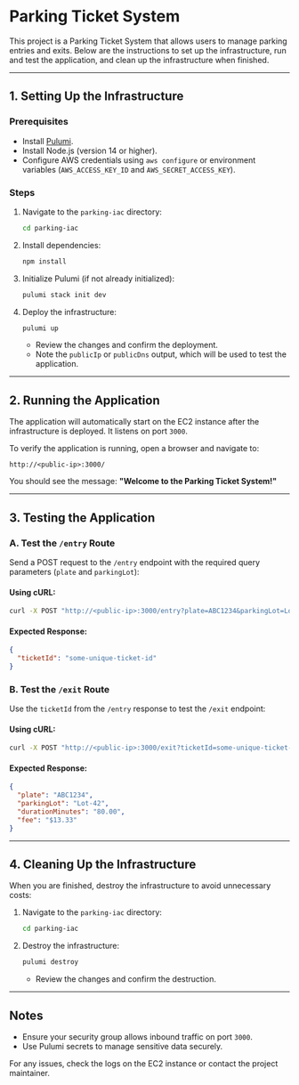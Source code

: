 # Parking Ticket System

This project is a Parking Ticket System that allows users to manage parking entries and exits. Below are the instructions to set up the infrastructure, run and test the application, and clean up the infrastructure when finished.

---

## 1. Setting Up the Infrastructure

### Prerequisites
- Install [Pulumi](https://www.pulumi.com/docs/get-started/install/).
- Install Node.js (version 14 or higher).
- Configure AWS credentials using `aws configure` or environment variables (`AWS_ACCESS_KEY_ID` and `AWS_SECRET_ACCESS_KEY`).

### Steps
1. Navigate to the `parking-iac` directory:
   ```bash
   cd parking-iac
   ```
2. Install dependencies:
   ```bash
   npm install
   ```
3. Initialize Pulumi (if not already initialized):
   ```bash
   pulumi stack init dev
   ```
4. Deploy the infrastructure:
   ```bash
   pulumi up
   ```
   - Review the changes and confirm the deployment.
   - Note the `publicIp` or `publicDns` output, which will be used to test the application.

---

## 2. Running the Application

The application will automatically start on the EC2 instance after the infrastructure is deployed. It listens on port `3000`.

To verify the application is running, open a browser and navigate to:
```
http://<public-ip>:3000/
```
You should see the message: **"Welcome to the Parking Ticket System!"**

---

## 3. Testing the Application

### A. Test the `/entry` Route
Send a POST request to the `/entry` endpoint with the required query parameters (`plate` and `parkingLot`):

#### Using cURL:
```bash
curl -X POST "http://<public-ip>:3000/entry?plate=ABC1234&parkingLot=Lot-42"
```

#### Expected Response:
```json
{
  "ticketId": "some-unique-ticket-id"
}
```

### B. Test the `/exit` Route
Use the `ticketId` from the `/entry` response to test the `/exit` endpoint:

#### Using cURL:
```bash
curl -X POST "http://<public-ip>:3000/exit?ticketId=some-unique-ticket-id"
```

#### Expected Response:
```json
{
  "plate": "ABC1234",
  "parkingLot": "Lot-42",
  "durationMinutes": "80.00",
  "fee": "$13.33"
}
```

---

## 4. Cleaning Up the Infrastructure

When you are finished, destroy the infrastructure to avoid unnecessary costs:

1. Navigate to the `parking-iac` directory:
   ```bash
   cd parking-iac
   ```
2. Destroy the infrastructure:
   ```bash
   pulumi destroy
   ```
   - Review the changes and confirm the destruction.

---

## Notes
- Ensure your security group allows inbound traffic on port `3000`.
- Use Pulumi secrets to manage sensitive data securely.

For any issues, check the logs on the EC2 instance or contact the project maintainer.
